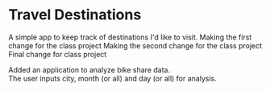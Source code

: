 # Travel Destinations

A simple app to keep track of destinations I'd like to visit.
Making the first change for the class project
Making the second change for the class project
Final change for class project

Added an application to analyze bike share data.  
The user inputs city, month (or all) and day (or all)
for analysis.